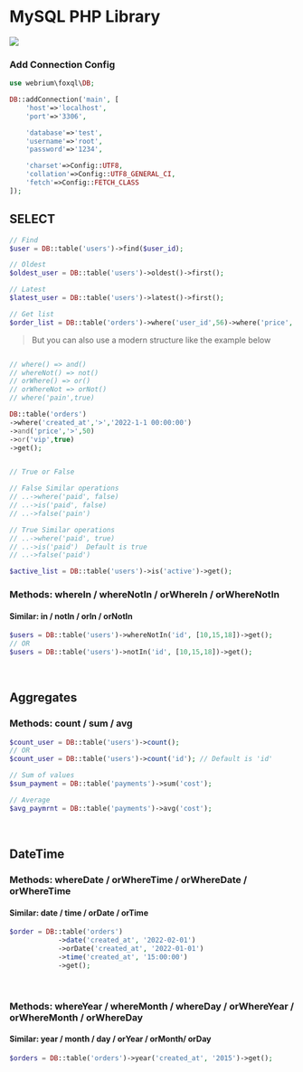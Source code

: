 # MySQL PHP Library
![](https://repository-images.githubusercontent.com/305963460/de429f74-51c4-42ec-b0cf-581b59f2df7e)


### Add Connection Config
```PHP
use webrium\foxql\DB;

DB::addConnection('main', [
    'host'=>'localhost',
    'port'=>'3306',

    'database'=>'test',
    'username'=>'root',
    'password'=>'1234',

    'charset'=>Config::UTF8,
    'collation'=>Config::UTF8_GENERAL_CI,
    'fetch'=>Config::FETCH_CLASS
]);
```


## SELECT

```PHP
// Find
$user = DB::table('users')->find($user_id);
```

```PHP
// Oldest
$oldest_user = DB::table('users')->oldest()->first();

// Latest
$latest_user = DB::table('users')->latest()->first();
```

```PHP
// Get list
$order_list = DB::table('orders')->where('user_id',56)->where('price','>',50)->get();
```

> But you can also use a modern structure like the example below

```PHP

// where() => and()
// whereNot() => not()
// orWhere() => or()
// orWhereNot => orNot()
// where('pain',true)

DB::table('orders')
->where('created_at','>','2022-1-1 00:00:00')
->and('price','>',50)
->or('vip',true)
->get();


// True or False 

// False Similar operations
// ..->where('paid', false)
// ..->is('paid', false)
// ..->false('pain')

// True Similar operations
// ..->where('paid', true)
// ..->is('paid')  Default is true
// ..->false('paid')

$active_list = DB::table('users')->is('active')->get();
```

### Methods: whereIn / whereNotIn / orWhereIn / orWhereNotIn
#### Similar: in / notIn / orIn / orNotIn
```PHP
$users = DB::table('users')->whereNotIn('id', [10,15,18])->get();
// OR
$users = DB::table('users')->notIn('id', [10,15,18])->get();
```
<br>

## Aggregates
### Methods: count / sum / avg
```PHP
$count_user = DB::table('users')->count();
// OR
$count_user = DB::table('users')->count('id'); // Default is 'id'

// Sum of values
$sum_payment = DB::table('payments')->sum('cost');

// Average
$avg_paymrnt = DB::table('payments')->avg('cost');
```



<br>

## DateTime

### Methods: whereDate / orWhereTime / orWhereDate / orWhereTime
#### Similar: date / time / orDate / orTime
```PHP
$order = DB::table('orders')
            ->date('created_at', '2022-02-01')
            ->orDate('created_at', '2022-01-01')
            ->time('created_at', '15:00:00')
            ->get();
```
<br>

### Methods: whereYear / whereMonth / whereDay  / orWhereYear / orWhereMonth / orWhereDay
#### Similar: year / month / day / orYear / orMonth/ orDay

```PHP
$orders = DB::table('orders')->year('created_at', '2015')->get();
```


